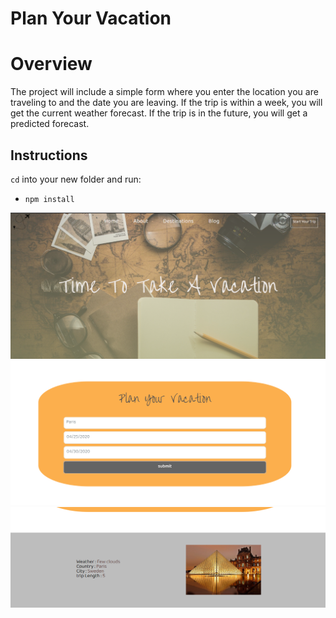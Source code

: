 ﻿# Plan Your Vacation
# Overview

The project will include a simple form where you enter the location you are traveling to and the date you are leaving. 
If the trip is within a week, you will get the current weather forecast.
 If the trip is in the future, you will get a predicted forecast.

## Instructions

`cd` into your new folder and run:
- `npm install`

![Home Page](https://github.com/AmalAhmedibrahim/TravelAPP/blob/master/src/images/res1.png)
![Home Page](https://github.com/AmalAhmedibrahim/TravelAPP/blob/master/src/images/res2.png)
![Home Page](https://github.com/AmalAhmedibrahim/TravelAPP/blob/master/src/images/res3.png)

